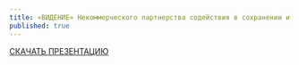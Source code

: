 ```yaml
---
title: «ВИДЕНИЕ» Некоммерческого партнерства содействия в сохранении и развитии лучших традиций московской молодежи «МГК» и Сообщества МГК
published: true
---
```




<a href="/assets/files/videnie-soobshhestva-mgk.pdf">СКАЧАТЬ ПРЕЗЕНТАЦИЮ</a>
